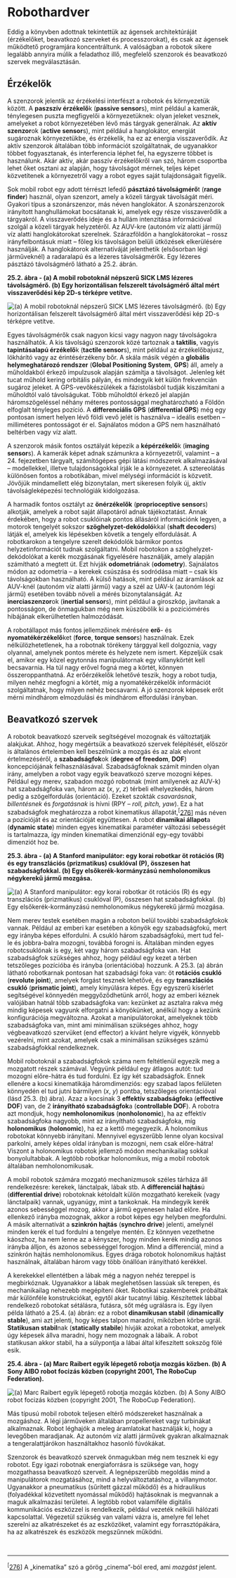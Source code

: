 <?xml version="1.0" encoding="UTF-8" standalone="no"?>
<!DOCTYPE html PUBLIC "-//W3C//DTD XHTML 1.1//EN" "http://www.w3.org/TR/xhtml11/DTD/xhtml11.dtd">
<html xmlns="http://www.w3.org/1999/xhtml"><head><meta name="generator" content="DocBook XSL Stylesheets V1.76.1"/></head><body><div class="section" title="Robothardver"><div class="titlepage"><div><div><h1 class="title"><a id="id787805"/>Robothardver</h1></div></div></div><p>Eddig a könyvben adottnak tekintettük az ágensek architektúráját (érzékelőket, beavatkozó szerveket és processzorokat), és csak az ágensek működtető programjára koncentráltunk. A valóságban a robotok sikere legalább annyira múlik a feladathoz illő, megfelelő szenzorok és beavatkozó szervek megválasztásán.</p><div class="section" title="Érzékelők"><div class="titlepage"><div><div><h2 class="title"><a id="id787811"/>Érzékelők</h2></div></div></div><p>A szenzorok jelentik az érzékelési interfészt a robotok és környezetük között. A <span class="strong"><strong>paszszív érzékelő</strong></span>k (<span class="strong"><strong>passive sensor</strong></span>s), mint például a kamerák, ténylegesen puszta megfigyelői a környezetüknek: olyan jeleket vesznek, amelyeket a robot környezetében lévő más tárgyak generálnak. Az <span class="strong"><strong>aktív szenzor</strong></span>ok (<span class="strong"><strong>active sensor</strong></span>s), mint például a hanglokátor, energiát sugároznak környezetükbe, és érzékelik, ha ez az energia visszaverődik. Az aktív szenzorok általában több információt szolgáltatnak, de ugyanakkor többet fogyasztanak, és interferencia léphet fel, ha egyszerre többet is használunk. Akár aktív, akár passzív érzékelőkről van szó, három csoportba lehet őket osztani az alapján, hogy távolságot mérnek, teljes képet közvetítenek a környezetről vagy a robot egyes saját tulajdonságait figyelik.</p><p>Sok mobil robot egy adott térrészt lefedő <span class="strong"><strong>pásztázó távolságmérő</strong></span>t (<span class="strong"><strong>range finder</strong></span>) használ, olyan szenzort, amely a közeli tárgyak távolságát méri. Gyakori típus a szonárszenzor, más néven hanglokátor. A szonárszenzorok irányított hanghullámokat bocsátanak ki, amelyek egy része visszaverődik a tárgyakról. A visszaverődés ideje és a hullám intenzitása információval szolgál a közeli tárgyak helyzetéről. Az AUV-kre (autonóm víz alatti jármű) víz alatti hanglokátorokat szerelnek. Szárazföldön a hanglokátorokat – rossz irányfelbontásuk miatt – főleg kis távolságon belüli ütközések elkerülésére használják. A hanglokátorok alternatíváját jelenthetik (elsősorban légi járműveknél) a radaralapú és a lézeres távolságmérők. Egy lézeres pásztázó távolságmérő látható a 25.2. ábrán.</p><div class="figure"><a id="id787849"/><p class="title"><strong>25.2. ábra - (a) A mobil robotoknál népszerű SICK LMS lézeres távolságmérő. (b) Egy horizontálisan felszerelt távolságmérő által mért visszaverődési kép 2D-s térképre vetítve.</strong></p><div class="figure-contents"><div class="mediaobject"><img src="kepek/25-02.png" alt="(a) A mobil robotoknál népszerű SICK LMS lézeres távolságmérő. (b) Egy horizontálisan felszerelt távolságmérő által mért visszaverődési kép 2D-s térképre vetítve."/></div></div></div><p>Egyes távolságmérők csak nagyon kicsi vagy nagyon nagy távolságokra használhatók. A kis távolságú szenzorok közé tartoznak a <span class="strong"><strong>taktilis</strong></span>, vagyis <span class="strong"><strong>tapintásalapú érzékelő</strong></span>k (<span class="strong"><strong>tactile sensor</strong></span>s), mint például az érzékelőbajusz, lökhárító vagy az érintésérzékeny bőr. A skála másik végén a <span class="strong"><strong>globális helymeghatározó rendszer</strong></span> (<span class="strong"><strong>Global Positioning System</strong></span>, <span class="strong"><strong>GPS</strong></span>) áll, amely a műholdakból érkező impulzusok alapján számítja a távolságot. Jelenleg két tucat műhold kering orbitális pályán, és mindegyik két külön frekvencián sugároz jeleket. A GPS-vevőkészülékek a fázistolásból tudják kiszámítani a műholdtól való távolságukat. Több műholdtól érkező jel alapján háromszögeléssel néhány méteres pontossággal meghatározható a Földön elfoglalt tényleges pozíció. A <span class="strong"><strong>differenciális GPS</strong></span> (<span class="strong"><strong>differential GPS</strong></span>) még egy pontosan ismert helyen lévő földi vevő jelét is használva – ideális esetben – milliméteres pontosságot ér el. Sajnálatos módon a GPS nem használható beltérben vagy víz alatt.</p><p>A szenzorok másik fontos osztályát képezik a <span class="strong"><strong>képérzékelő</strong></span>k (<span class="strong"><strong>imaging sensor</strong></span>s). A kamerák képet adnak számunkra a környezetről, valamint – a 24. fejezetben tárgyalt, számítógépes gépi látási módszerek alkalmazásával – modellekkel, illetve tulajdonságokkal írják le a környezetet. A sztereolátás különösen fontos a robotikában, mivel mélységi információt is közvetít. Jövőjük mindamellett elég bizonytalan, mert sikeresen folyik új, aktív távolságleképezési technológiák kidolgozása.</p><p>A harmadik fontos osztályt az <span class="strong"><strong>önérzékelők</strong></span> (<span class="strong"><strong>proprioceptive sensor</strong></span>s) alkotják, amelyek a robot saját állapotáról adnak tájékoztatást. Annak érdekében, hogy a robot csuklóinak pontos állásáról információnk legyen, a motorok tengelyét sokszor <span class="strong"><strong>szöghelyzet-dekódoló</strong></span>kkal (<span class="strong"><strong>shaft decoder</strong></span>s) látják el, amelyek kis lépésekben követik a tengely elfordulását. A robotkarokon a tengelyre szerelt dekódolók bármikor pontos helyzetinformációt tudnak szolgáltatni. Mobil robotokon a szöghelyzet-dekódolókat a kerék mozgásának figyelésére használják, amely alapján számítható a megtett út. Ezt hívják <span class="strong"><strong>odometriá</strong></span>nak (<span class="strong"><strong>odometry</strong></span>). Sajnálatos módon az odometria – a kerekek csúszása és sodródása miatt – csak kis távolságokban használható. A külső hatások, mint például az áramlások az AUV-knél (autonóm víz alatti jármű) vagy a szél az UAV-k (autonóm légi jármű) esetében tovább növeli a mérés bizonytalanságát. Az <span class="strong"><strong>inerciaszenzor</strong></span>ok (<span class="strong"><strong>inertial sensor</strong></span>s), mint például a giroszkóp, javítanak a pontosságon, de önmagukban még nem küszöbölik ki a pozíciómérés hibájának elkerülhetetlen halmozódását.</p><p>A robotállapot más fontos jellemzőinek mérésére <span class="strong"><strong>erő</strong></span>- és <span class="strong"><strong>nyomatékérzékelő</strong></span>ket (<span class="strong"><strong>force</strong></span>, <span class="strong"><strong>torque sensor</strong></span>s) használnak. Ezek nélkülözhetetlenek, ha a robotnak törékeny tárggyal kell dolgoznia, vagy olyannal, amelynek pontos mérete és helyzete nem ismert. Képzeljük csak el, amikor egy közel egytonnás manipulátornak egy villanykörtét kell becsavarnia. Ha túl nagy erővel fogná meg a körtét, könnyen összeroppanthatná. Az erőérzékelők lehetővé teszik, hogy a robot tudja, milyen nehéz megfogni a körtét, míg a nyomatékérzékelők információt szolgáltatnak, hogy milyen nehéz becsavarni. A jó szenzorok képesek erőt mérni mindhárom elmozdulási és mindhárom elfordulási irányban.</p></div><div class="section" title="Beavatkozó szervek"><div class="titlepage"><div><div><h2 class="title"><a id="id787975"/>Beavatkozó szervek</h2></div></div></div><p>A robotok beavatkozó szerveik segítségével mozognak és változtatják alakjukat. Ahhoz, hogy megértsük a beavatkozó szervek felépítését, először is általános értelemben kell beszélnünk a mozgás és az alak elvont értelmezéséről, a <span class="strong"><strong>szabadságfok</strong></span>ok (<span class="strong"><strong>degree of freedom</strong></span>, <span class="strong"><strong>DOF</strong></span>) koncepciójának felhasználásával. Szabadságfoknak számít minden olyan irány, amelyben a robot vagy egyik beavatkozó szerve mozogni képes. Például egy merev, szabadon mozgó robotnak (mint amilyenek az AUV-k) hat szabadságfoka van, három az (<span class="emphasis"><em>x</em></span>, <span class="emphasis"><em>y</em></span>, <span class="emphasis"><em>z</em></span>) térbeli elhelyezkedés, három pedig a szögelfordulás (orientáció). Ezeket szokták <span class="emphasis"><em>csavarásnak</em></span>, <span class="emphasis"><em>billentésnek</em></span> és <span class="emphasis"><em>forgatásnak</em></span> is hívni (RPY – <span class="emphasis"><em>roll, pitch, yaw</em></span>). Ez a hat szabadságfok meghatározza a robot kinematikus állapotát,<sup>[<a id="id788021" href="#ftn.id788021" class="footnote">276</a>]</sup> más néven a pozícióját és az orientációját együttesen. A robot <span class="strong"><strong>dinamikai állapot</strong></span>a (<span class="strong"><strong>dynamic state</strong></span>) minden egyes kinematikai paraméter változási sebességét is tartalmazza, így minden kinematikai dimenziónál egy-egy további dimenziót hoz be.</p><div class="figure"><a id="id788039"/><p class="title"><strong>25.3. ábra - (a) A Stanford manipulátor: egy korai robotkar öt rotációs (R) és egy transzlációs (prizmatikus) csuklóval (P), összesen hat szabadságfokkal. (b) Egy elsőkerék-kormányzású nemholonomikus négykerekű jármű mozgása.</strong></p><div class="figure-contents"><div class="mediaobject"><img src="kepek/25-03.png" alt="(a) A Stanford manipulátor: egy korai robotkar öt rotációs (R) és egy transzlációs (prizmatikus) csuklóval (P), összesen hat szabadságfokkal. (b) Egy elsőkerék-kormányzású nemholonomikus négykerekű jármű mozgása."/></div></div></div><p>Nem merev testek esetében magán a roboton belül további szabadságfokok vannak. Például az emberi kar esetében a könyök egy szabadságfokú, mert egy irányba képes elfordulni. A csukló három szabadságfokú, mert tud fel-le és jobbra-balra mozogni, továbbá forogni is. Általában minden egyes robotcsuklónak is egy, két vagy három szabadságfoka van. Hat szabadságfok szükséges ahhoz, hogy például egy kezet a térben tetszőleges pozícióba és irányba (orientációba) hozzunk. A 25.3. (a) ábrán látható robotkarnak pontosan hat szabadsági foka van: öt <span class="strong"><strong>rotációs csukló</strong></span> (<span class="strong"><strong>revolute joint</strong></span>), amelyek forgást tesznek lehetővé, és egy <span class="strong"><strong>transzlációs csukló</strong></span> (<span class="strong"><strong>prismatic joint</strong></span>), amely kinyúlásra képes. Egy egyszerű kísérlet segítségével könnyedén meggyőződhetünk arról, hogy az emberi kéznek valójában hatnál több szabadságfoka van: kezünket az asztalra rakva még mindig képesek vagyunk elforgatni a könyökünket, anélkül hogy a kezünk konfigurációja megváltozna. Azokat a manipulátorokat, amelyeknek több szabadságfoka van, mint ami minimálisan szükséges ahhoz, hogy végbeavatkozó szervüket (end effector) a kívánt helyre vigyék, könnyebb vezérelni, mint azokat, amelyek csak a minimálisan szükséges számú szabadságfokkal rendelkeznek.</p><p>Mobil robotoknál a szabadságfokok száma nem feltétlenül egyezik meg a mozgatott részek számával. Vegyünk például egy átlagos autót: tud mozogni előre-hátra és tud fordulni. Ez így két szabadságfok. Ennek ellenére a kocsi kinematikája háromdimenziós: egy szabad lapos felületen könnyedén el tud jutni bármilyen (<span class="emphasis"><em>x</em></span>, <span class="emphasis"><em>y</em></span>) pontba, tetszőleges orientációval (lásd 25.3. (b) ábra). Azaz a kocsinak 3 <span class="strong"><strong>effektív szabadságfok</strong></span>a (<span class="strong"><strong>effective DOF</strong></span>) van, de 2 <span class="strong"><strong>irányítható szabadságfok</strong></span>a (<span class="strong"><strong>controllable DOF</strong></span>). A robotra azt mondjuk, hogy <span class="strong"><strong>nemholonomikus</strong></span> (<span class="strong"><strong>nonholonomic</strong></span>), ha az effektív szabadságfoka nagyobb, mint az irányítható szabadságfoka, míg <span class="strong"><strong>holonomikus</strong></span> (<span class="strong"><strong>holonomic</strong></span>), ha ez a kettő megegyezik. A holonomikus robotokat könnyebb irányítani. Mennyivel egyszerűbb lenne olyan kocsival parkolni, amely képes oldal irányban is mozogni, nem csak előre-hátra! Viszont a holonomikus robotok jellemző módon mechanikailag sokkal bonyolultabbak. A legtöbb robotkar holonomikus, míg a mobil robotok általában nemholonomikusak.</p><p>A mobil robotok számára mozgató mechanizmusok széles tárháza áll rendelkezésre: kerekek, lánctalpak, lábak stb. A <span class="strong"><strong>differenciál hajtás</strong></span>ú (<span class="strong"><strong>differential drive</strong></span>) robotoknak kétoldalt külön mozgatható kerekeik (vagy lánctalpaik) vannak, ugyanúgy, mint a tankoknak. Ha mindegyik kerék azonos sebességgel mozog, akkor a jármű egyenesen halad előre. Ha ellenkező irányba mozognak, akkor a robot képes egy helyben megfordulni. A másik alternatívát a <span class="strong"><strong>szinkrón hajtás</strong></span> (<span class="strong"><strong>synchro drive</strong></span>) jelenti, amelynél minden kerék el tud fordulni a tengelye mentén. Ez könnyen vezethetne káoszhoz, ha nem lenne az a kényszer, hogy minden kerék mindig azonos irányba álljon, és azonos sebességgel forogjon. Mind a differenciál, mind a szinkrón hajtás nemholonomikus. Egyes drága robotok holonomikus hajtást használnak, általában három vagy több önállóan irányítható kerékkel.</p><p>A kerekekkel ellentétben a lábak még a nagyon nehéz tereppel is megbirkóznak. Ugyanakkor a lábak meglehetősen lassúak sík terepen, és mechanikailag nehezebb megépíteni őket. Robotikai szakemberek próbáltak már különféle konstrukciókat, egytől akár tucatnyi lábig. Készítettek lábbal rendelkező robotokat sétálásra, futásra, sőt még ugrálásra is. Egy ilyen példa látható a 25.4. (a) ábrán: ez a robot <span class="strong"><strong>dinamikusan stabil</strong></span> (<span class="strong"><strong>dinamically stable</strong></span>), ami azt jelenti, hogy képes talpon maradni, miközben körbe ugrál. <span class="strong"><strong>Statikusan stabil</strong></span>nak (<span class="strong"><strong>statically stabile</strong></span>) hívják azokat a robotokat, amelyek úgy képesek állva maradni, hogy nem mozognak a lábaik. A robot statikusan akkor stabil, ha a súlypontja a lábai által kifeszített sokszög fölé esik.</p><div class="figure"><a id="id788162"/><p class="title"><strong>25.4. ábra - (a) Marc Raibert egyik lépegető robotja mozgás közben. (b) A Sony AIBO robot focizás közben (copyright 2001, The RoboCup Federation).</strong></p><div class="figure-contents"><div class="mediaobject"><img src="kepek/25-04.png" alt="(a) Marc Raibert egyik lépegető robotja mozgás közben. (b) A Sony AIBO robot focizás közben (copyright 2001, The RoboCup Federation)."/></div></div></div><p>Más típusú mobil robotok teljesen eltérő módszereket használnak a mozgáshoz. A légi járműveken általában propellereket vagy turbinákat alkalmaznak. Robot léghajók a meleg áramlatokat használják ki, hogy a levegőben maradjanak. Az autonóm víz alatti járművek gyakran alkalmaznak a tengeralattjárókon használtakhoz hasonló fúvókákat.</p><p>Szenzorok és beavatkozó szervek önmagukban még nem tesznek ki egy robotot. Egy igazi robotnak energiaforrásra is szüksége van, hogy mozgathassa beavatkozó szerveit. A legnépszerűbb megoldás mind a manipulátorok mozgatásához, mind a helyváltoztatáshoz, a villanymotor. Ugyanakkor a pneumatikus (sűrített gázzal működő) és a hidraulikus (folyadékkal közvetített nyomással működő) hajtásoknak is megvannak a maguk alkalmazási területei. A legtöbb robot valamiféle digitális kommunikációs eszközzel is rendelkezik, például vezeték nélküli hálózati kapcsolattal. Végezetül szükség van valami vázra is, amelyre fel lehet szerelni az alkatrészeket és az eszközöket, valamint egy forrasztópákára, ha az alkatrészek és eszközök megszűnnek működni.</p></div><div class="footnotes"><br/><hr/><div class="footnote"><p><sup>[<a id="ftn.id788021" href="#id788021" class="para">276</a>] </sup> A „kinematika” szó a görög „cinema”-ból ered, ami <span class="emphasis"><em>mozgást</em></span> jelent.</p></div></div></div></body></html>
